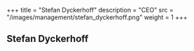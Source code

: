+++
title = "Stefan Dyckerhoff"
description = "CEO"
src = "/images/management/stefan_dyckerhoff.png"
weight = 1
+++

## Stefan Dyckerhoff